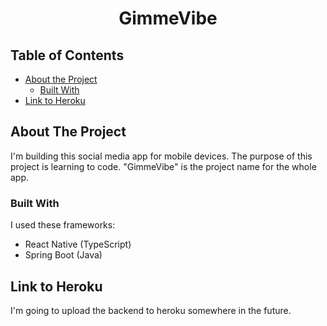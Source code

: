 <h1 align="center">GimmeVibe</h1>



<!-- TABLE OF CONTENTS -->
## Table of Contents

* [About the Project](#about-the-project)
  * [Built With](#built-with)
* [Link to Heroku](#heroku-link)




<!-- ABOUT THE PROJECT -->
## About The Project

I'm building this social media app for mobile devices. The purpose of this project is learning to code. "GimmeVibe" is the project name for the whole app.

### Built With
I used these frameworks:
  * React Native (TypeScript)
  * Spring Boot (Java)
 
## Link to Heroku
I'm going to upload the backend to heroku somewhere in the future.
